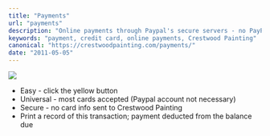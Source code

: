 ```yaml
---
title: "Payments"
url: "payments"
description: "Online payments through Paypal's secure servers - no PayPal account required. It's fast and easy."
keywords: "payment, credit card, online payments, Crestwood Painting"
canonical: "https://crestwoodpainting.com/payments/"
date: "2011-05-05"
---
```


![](images/pixel.gif)

- Easy - click the yellow button
- Universal - most cards accepted (Paypal account not necessary)
- Secure - no card info sent to Crestwood Painting
- Print a record of this transaction; payment deducted from the balance due
